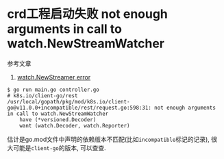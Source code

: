 # crd工程启动失败 not enough arguments in call to watch.NewStreamWatcher

参考文章

1. [watch.NewStreamer error](https://github.com/kubernetes/client-go/issues/584)

```console
$ go run main.go controller.go 
# k8s.io/client-go/rest
/usr/local/gopath/pkg/mod/k8s.io/client-go@v11.0.0+incompatible/rest/request.go:598:31: not enough arguments in call to watch.NewStreamWatcher
	have (*versioned.Decoder)
	want (watch.Decoder, watch.Reporter)
```

估计是go.mod文件中声明的依赖版本不匹配(比如`incompatible`标记的记录), 很大可能是`client-go`的版本, 可以查查.
